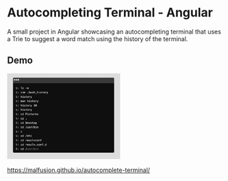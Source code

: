 # Autocompleting Terminal - Angular
A small project in Angular showcasing an autocompleting terminal that uses a Trie to suggest a word match using the history of the terminal.

## Demo
<img src="./docs/autocomplete-terminal.png" height="200"></img>

https://malfusion.github.io/autocomplete-terminal/
